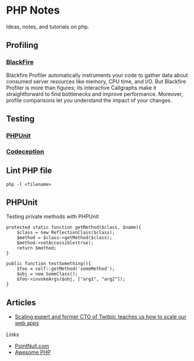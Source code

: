# PHP Notes

Ideas, notes, and tutorials on php. 

## Profiling 

### [BlackFire](http://blackfire.io) 
Blackfire Profiler automatically instruments your code to gather data about consumed server resources like memory, CPU time, and I/O. But Blackfire Profiler is more than figures; its interactive Callgraphs make it straightforward to find bottlenecks and improve performance. Moreover, profile comparisons let you understand the impact of your changes.

## Testing 

### [PHPUnit](http://phpunit.de)

### [Codeception](http://codeception.com)

## Lint PHP file

	php -l <filename>

## PHPUnit 

Testing private methods with PHPUnit

    protected static function getMethod($class, $name){
        $class = new ReflectionClass($class); 
        $method = $class->getMethod($class); 
        $method->setAccessible(true); 
        return $method; 
    }

    public function testSomething(){
        $foo = self::getMethod('someMethod'); 
        $obj = new SomeClass(); 
        $foo->invokeArgs($obj, ["arg1", "arg2"]); 
    }

## Articles 

- [Scaling expert and former CTO of Twitpic teaches us how to scale our web apps](
http://scaleyourcode.com/interviews/interview/3)

_Links_

- [PointNull.com](http://pointnull.com/testing-private-methods-with-phpunit/)
- [Awesome PHP](https://github.com/ziadoz/awesome-php/blob/master/README.md)
